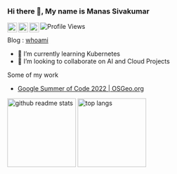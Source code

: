 ### Hi there 👋, My name is Manas Sivakumar

![Profile Views](https://komarev.com/ghpvc/?username=Manas23601)
<a href="https://discordapp.com/users/734728755523747911">
  <img align="left" alt="Manas's Discord" width="22px" src="https://raw.githubusercontent.com/peterthehan/peterthehan/master/assets/discord.svg" />
</a>
<a href="https://twitter.com/Manas79296517">
  <img align="left" alt="Manas Sivakumar | Twitter" width="22px" src="https://raw.githubusercontent.com/peterthehan/peterthehan/master/assets/twitter.svg" />
</a>
<a href="https://www.linkedin.com/in/manas-sivakumar/">
  <img align="left" alt="Manas's LinkedIN" width="22px" src="https://raw.githubusercontent.com/peterthehan/peterthehan/master/assets/linkedin.svg" />
</a>

Blog : [whoami](https://manaspilot.blogspot.com/2022/08/whoami.html)

- 🌱 I’m currently learning Kubernetes
- 👯 I’m looking to collaborate on AI and Cloud Projects

Some of my work
- [Google Summer of Code 2022 | OSGeo.org](https://github.com/pgRouting/pgrouting/wiki/GSoC-2022-Add-Google-OR-Tools-functionality-in-vrpRouting)
<p align="left"><a href="https://github.com/Manas23601?tab=repositories"><img src="https://github-readme-stats.vercel.app/api?username=Manas23601&theme=vue&count_private=true&show_icons=true&hide=issues" alt="github readme stats" height="156"/></a>    <a href="https://github.com/Manas23601?tab=repositories"><img src="https://github-readme-stats.anuraghazra1.vercel.app/api/top-langs/?username=Manas23601&theme=vue&layout=compact" alt="top langs" height="156"/></a></p>
